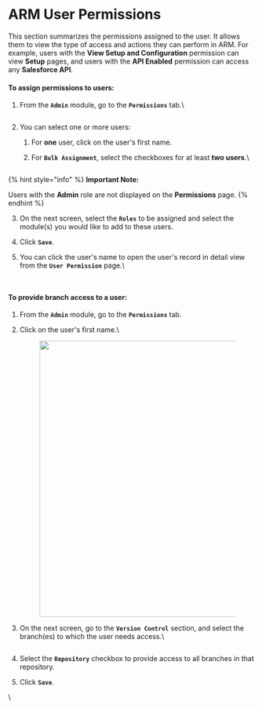 # ARM User Permissions

This section summarizes the permissions assigned to the user. It allows them to view the type of access and actions they can perform in ARM. For example, users with the **View Setup and Configuration** permission can view **Setup** pages, and users with the **API Enabled** permission can access any **Salesforce API**.

#### To assign permissions to users: <a href="#to-assign-permissions-to-users" id="to-assign-permissions-to-users"></a>

1.  From the **`Admin`** module, go to the **`Permissions`** tab.\


    <figure><img src="https://cdn.document360.io/8711f4e7-c040-4616-aac9-d947f87e4619/Images/Documentation/image-1665641939605.png" alt=""><figcaption></figcaption></figure>
2. You can select one or more users:
   1. For **one** user, click on the user's first name.
   2.  For **`Bulk Assignment`**, select the checkboxes for at least **two users**.\


       <figure><img src="https://cdn.document360.io/8711f4e7-c040-4616-aac9-d947f87e4619/Images/Documentation/image-1665642027271.png" alt=""><figcaption></figcaption></figure>

{% hint style="info" %}
**Important Note:**

Users with the **Admin** role are not displayed on the **Permissions** page.
{% endhint %}

3. On the next screen, select the **`Roles`** to be assigned and select the module(s) you would like to add to these users.
4. Click **`Save`**.
5.  You can click the user's name to open the user's record in detail view from the **`User Permission`** page.\


    <figure><img src="https://cdn.document360.io/8711f4e7-c040-4616-aac9-d947f87e4619/Images/Documentation/image-1665642290404.png" alt=""><figcaption></figcaption></figure>

<figure><img src="https://cdn.document360.io/8711f4e7-c040-4616-aac9-d947f87e4619/Images/Documentation/image-1665642351793.png" alt=""><figcaption></figcaption></figure>

#### To provide branch access to a user: <a href="#to-provide-branch-access-to-a-user" id="to-provide-branch-access-to-a-user"></a>

1. From the **`Admin`** module, go to the **`Permissions`** tab.
2.  Click on the user's first name.\


    <figure><img src="https://cdn.document360.io/8711f4e7-c040-4616-aac9-d947f87e4619/Images/Documentation/image-1686728381951.png" alt="" width="563"><figcaption></figcaption></figure>
3.  On the next screen, go to the **`Version Control`** section, and select the branch(es) to which the user needs access.\


    <figure><img src="https://cdn.document360.io/8711f4e7-c040-4616-aac9-d947f87e4619/Images/Documentation/image-1686743202156.png" alt=""><figcaption></figcaption></figure>
4. Select the **`Repository`** checkbox to provide access to all branches in that repository.
5. Click **`Save`**.

\
